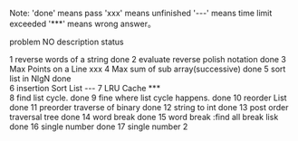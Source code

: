 Note:
    'done' means pass
    'xxx' means unfinished
    '---' means time limit exceeded
    '***' means wrong answer。

    

problem NO      description                                 status

1               reverse words of a string                   done
2               evaluate reverse polish notation            done
3               Max Points on a Line                        xxx
4               Max sum of sub array(successive)            done
5               sort list in NlgN                           done         
6               insertion Sort List                         ---
7 				LRU Cache	                                ***					
8               find list cycle.                            done
9               fine where list cycle happens.              done
10              reorder List                                done
11              preorder traverse of binary                 done
12              string to int                               done
13              post order traversal tree                   done
14              word break                                  done
15              word break :find all break lisk             done
16              single number                               done
17              single number 2                             




